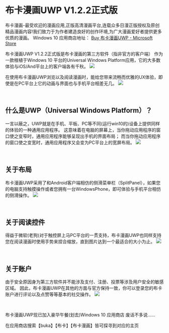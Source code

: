 
# 布卡漫画UWP V1.2.2正式版


布卡漫画-最受欢迎的漫画应用,正版高清漫画平台,连载众多日漫正版授权及原创精品漫画内容!我们致力于为作者建造良好的创作环境,为广大漫画爱好者提供更多优质的漫画。
Windows 10 应用商店地址： 
[Buy 布卡漫画UWP - Microsoft Store](https://apps.microsoft.com/detail/9n4hkl63jjzd)   

布卡漫画UWP V1.2.2正式版是布卡漫画的第三方软件（指非官方的客户端）
作为一款根植于Windows 10 平台的Universal Windows Platform应用，它的大多数体验与iOS/And平台上的客户端各有千秋。
![](ScreenShot/磁帖图标.png)  

在使用布卡漫画UWP浏览以及阅读漫画时，能给您带来流畅而优雅的UX体验，即使是在PC平台上它的动画与界面也与手机平台相差无几。
![](ScreenShot/超级英雄画.png)  


<br/>

## 什么是UWP（Universal Windows Platform）？
一言以蔽之，UWP就是在手机、平板、PC等不同(运行win10的)设备上提供同样的体验的一种通用应用程序。
这意味着在电脑的屏幕上，当你拖动应用程序的窗口使之变窄时，通用应用程序能够呈现出手机的界面布局；
而当你拖动应用程序的窗口使之变宽时，通用应用程序又会变为PC平台上的宽屏布局。
![](ScreenShot/三段式布局.jpg)  


<br/>

## 关于布局
布卡漫画UWP采用了和Android客户端相仿的侧滑菜单栏（SplitPanel），如果您的电脑支持触摸操作或者您拥有一台WindowsPhone，即可体验与手机平台相仿的侧滑操作。
![](ScreenShot/IPX.jpg)  


<br/>

## 关于阅读控件
得益于微软(老狗)对于触控屏上马PC平台的一贯支持，布卡漫画UWP也同样支持您在阅读漫画时使用手势来捏合缩放，直到图片达到一个最适合的大小为止。
![](ScreenShot/阅读控件.jpg)  


<br/>

## 关于账户
由于安全原因身为第三方软件并不能涉及支付、注册、投票等涉及用户安全的敏感区域。
因此，布卡漫画UWP在其他的方面与官方保持一致，你可以登录您的布卡账户进行评论以及点赞等等基本的社交操作。
![](ScreenShot/我的消息.jpg)  


<br/>

布卡漫画UWP现已加入豪华午餐(划去)Windows 10 应用商店
废话不多说......


在应用商店搜索【buka】【布卡】【布卡漫画】皆可探寻到对应的主页
